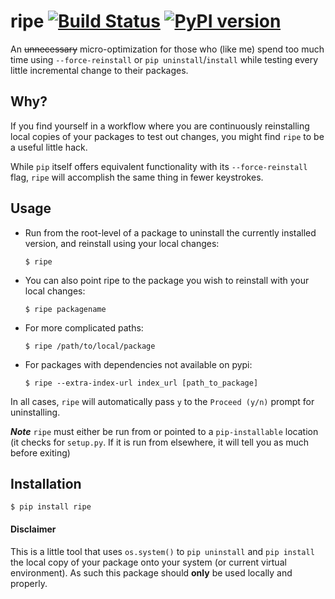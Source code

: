 # ripe  [![Build Status](https://travis-ci.org/shaunvxc/ripe.svg?branch=master)](https://travis-ci.org/shaunvxc/ripe) [![PyPI version](https://badge.fury.io/py/ripe.svg)](https://badge.fury.io/py/ripe) 

An <s>unnecessary</s> micro-optimization for those who (like me) spend too much time using `--force-reinstall` or `pip uninstall`/`install` while testing every little incremental change to their packages. 

## Why?
If you find yourself in a workflow where you are continuously reinstalling local copies of your packages to test out changes, you might find `ripe` to be a useful little hack.

While `pip` itself offers equivalent functionality with its `--force-reinstall` flag, `ripe` will accomplish the same thing in fewer keystrokes.  

## Usage

- Run from the root-level of a package to uninstall the currently installed version, and reinstall using your local changes:

    `$ ripe` 

- You can also point ripe to the package you wish to reinstall with your local changes:

    `$ ripe packagename`
 
- For more complicated paths:

    `$ ripe /path/to/local/package`
    
- For packages with dependencies not available on pypi:
    
    `$ ripe --extra-index-url index_url [path_to_package]`

In all cases, `ripe` will automatically pass `y` to the `Proceed (y/n)` prompt for uninstalling.

***Note*** `ripe` must either be run from or pointed to a `pip-installable` location (it checks for `setup.py`. If it is run from elsewhere, it will tell you as much before exiting) 

## Installation

`$ pip install ripe`


#### Disclaimer
This is a little tool that uses `os.system()` to `pip uninstall` and `pip install` the local copy of your package onto your system (or current virtual environment).  As such this package should **only** be used locally and properly. 
